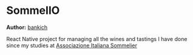 # SommelIO

**Author:** [bankich](https://github.com/riccbru)

React Native project for managing all the wines and tastings I have done since my studies at [Associazione Italiana Sommelier](https://aisitalia.it)